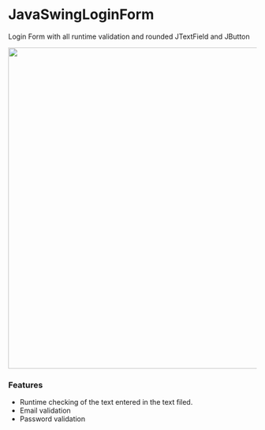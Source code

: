 # JavaSwingLoginForm
Login Form with all runtime validation and rounded JTextField and JButton

<img src="http://iamrohitsuthar.000webhostapp.com/android/github/loginpage/loginpagedemo.png" width="650">


### Features
- Runtime checking of the text entered in the text filed.
- Email validation
- Password validation
